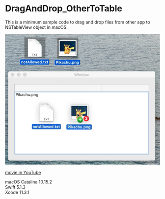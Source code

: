 # DragAndDrop_OtherToTable
This is a minimum sample code to drag and drop files from other app to NSTableView object in macOS.

![screenshot](screenshot_OtherToTable.png)

[movie in YouTube](https://youtu.be/CllaecpLt6U)

macOS Catalina 10.15.2  
Swift 5.1.3  
Xcode 11.3.1  
